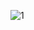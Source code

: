 
![1](https://user-images.githubusercontent.com/101080195/206977091-f83c91c9-12c7-45e3-a694-aaabc69ff0f4.png)
